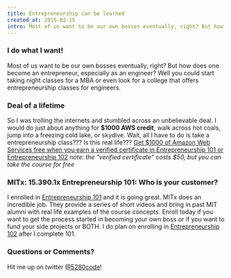 ```yaml
---
title: Entrepreneurship can be learned
created_at: 2015-02-15
intro: Most of us want to be our own bosses eventually, right? But how does one become an entrepreneur, especially as an engineer?
---
```


### I do what I want!
Most of us want to be our own bosses eventually, right? But how does one become
an entrepreneur, especially as an engineer? Well you could start taking night
classes for a MBA or even look for a college that offers entrepreneurship
classes for engineers.

### Deal of a lifetime
So I was trolling the internets and stumbled across an unbelievable deal. I
would do just about anything for **$1000 AWS credit**, walk across hot coals,
jump into a freezing cold lake, or skydive. Wait, all I have to do is take a
entrepreneurship class??? Is this real life??? [Get $1000 of Amazon Web Services
free when you earn a verified certificate in Entrepreneurship 101 or
Entrepreneurship 102](https://www.edx.org/AWS-activate) *note: the "verified
certificate" costs $50, but you can take the course for free*

### MITx: 15.390.1x Entrepreneurship 101: Who is your customer?
I enrolled in [Entrepreneurship 101](
https://www.edx.org/course/entrepreneurship-101-who-customer-mitx-15-390-1x)
and it is going great.  MITx does an incredible job.  They provide a series of
short videos and bring in past MIT alumni with real life examples of the course
concepts. Enroll today if you want to get the process started in becoming your
own boss or if you want to fund your side projects or BOTH. I do plan on
enrolling in [Entrepreneurship 102](https://www.edx.org/course/entrepreneurship-102-what-can-you-do-mitx-15-390-2x)
after I complete 101.

### Questions or Comments?
Hit me up on twitter [@5280code](https://twitter.com/5280code)!
